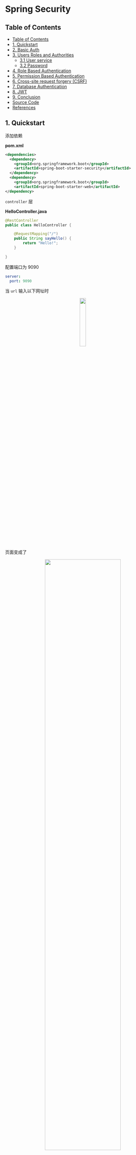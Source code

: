 # Spring Security

Table of Contents
-----------------

* [Table of Contents](#table-of-contents)
* [1. Quickstart](#1-quickstart)
* [2. Basic Auth](#2-basic-auth)
* [3. Users Roles and Authorities](#3-users-roles-and-authorities)
   * [3.1 User service](#31-user-service)
   * [3.2 Password](#32-password)
* [4. Role Based Authentication](#4-role-based-authentication)
* [5. Permission Based Authentication](#5-permission-based-authentication)
* [6. Cross-site request forgery (CSRF)](#6-cross-site-request-forgery-csrf)
* [7. Database Authentication](#7-database-authentication)
* [8. JWT](#8-jwt)
* [9. Conclusion](#9-conclusion)
* [Source Code](#source-code)
* [References](#references)




## 1. Quickstart

添加依赖

**pom.xml**

```xml
<dependencies>
  <dependency>
    <groupId>org.springframework.boot</groupId>
    <artifactId>spring-boot-starter-security</artifactId>
  </dependency>
  <dependency>
    <groupId>org.springframework.boot</groupId>
    <artifactId>spring-boot-starter-web</artifactId>
</dependency>
```

`controller` 层

**HelloController.java**

```java
@RestController
public class HelloController {

    @RequestMapping("/")
    public String sayHello() {
        return "Hello!";
    }
    
}
```

配置端口为 9090

```yaml
server:
  port: 9090
```

当 `url` 输入以下网址时

<div align="center"> <img src="image-20200729101107448.png" width="20%"/> </div><br>

页面变成了

<div align="center"> <img src="image-20200729101213621.png" width="70%"/> </div><br>



可见，我们的接口没有赤裸裸地暴露供第三方随意访问了，`spring security` 框架给我们加了一层保护

用户名默认为 `user`

密码从控制台可以获得

<div align="center"> <img src="image-20200729101512541.png" width="70%"/> </div><br>

成功跳转！

<div align="center"> <img src="image-20200729101705261.png" width="60%"/> </div><br>



⚠️注意：

`login` 之后默认跳转到 `/` 路径



## 2. Basic Auth

集成 `Spring Security`

**ApplicationSecurityConfig.java**

```java
@Configuration
@EnableWebSecurity
public class ApplicationSecurityConfig extends WebSecurityConfigurerAdapter {
    @Override
    protected void configure(HttpSecurity http) throws Exception {
        http
                .authorizeRequests()
                .anyRequest()
                .authenticated()
                .and()
                .httpBasic();
    }
}
```

继承了 `WebSecurityConfigurerAdapter`，我们重写了 `configure` 方法（参数为 `HttpSecurity`）

解释一下编写思路（编写时会有代码提示）

对发过来的 `http request`

1. 授权请求
2. 所有请求
3. 都要验证
4. 和
5. 使用 `http basic` 验证方式


<div align="center"> <img src="image-20200729103511124.png" width="60%"/> </div><br>

修改 `controller`

**HelloController.java**

```java
@RestController
public class HelloController {

    @RequestMapping("/hello")
    public String sayHello() {
        return "Hello!";
    }

}
```



成功访问！


<div align="center"> <img src="image-20200729112220291.png" width="90%"/> </div><br>

## 3. Users Roles and Authorities

### 3.1 User service

在安全领域

用户包括一般包括以下信息：

- username
- password
- role
- authorities
- and more

`username` 和 `password` 很好理解，我们无论登录哪个网站，都需要用户名和密码来校验我们的身份

`role` 和 `authorities` 又如何理解呢？

我们在生活中有许多身份，在学校我们既是学生，也是父母的孩子，说不定还是校篮球队队长

权限一般与角色一起谈论。比如说你是学生，你可以享受教育优惠的权限，你可以享受在高中大学读书的权利...

你是篮球队队长，你就有组织训练的权限，有管理队员的权限...

<div align="center"> <img src="image-20200730173041674.png" width="50%"/> </div><br>



`Spring security` 默认的用户是 `user`

```java
@Configuration
@EnableWebSecurity
public class ApplicationSecurityConfig extends WebSecurityConfigurerAdapter {

    @Autowired
    private PasswordEncoder passwordEncoder;

    /**
     * 配置用户信息
     *
     * @return
     */
    @Override
    @Bean
    protected UserDetailsService userDetailsService() {

        // user 1: admin
        UserDetails admin = User.builder()
                .username("admin")
                .password(passwordEncoder.encode("123"))
                .roles(ADMIN.name())
                .build();

        // user 2: visitor
        UserDetails visitor = User.builder()
                .username("visitor")
                .password(passwordEncoder.encode("123"))
                .roles(VISITOR.name())
                .build();


        return new InMemoryUserDetailsManager(admin, visitor);

    }

    @Override
    protected void configure(HttpSecurity http) throws Exception {
        http
                .csrf().disable()
                .authorizeRequests()
                .antMatchers("/index").permitAll()
                .antMatchers("/admin").hasRole(ADMIN.name())
                .antMatchers("/visitor").hasRole(VISITOR.name())
                .anyRequest()
                .authenticated()
                .and()
                .httpBasic();
    }
}
```



解释（具体查看源码）：

- User：用户类
- UserDetails：用户信息类
- InMemoryUserDetailsManager：用户信息保存在内存



这里有一个小技巧，方法返回值是 `UserDetailsService`

是一个接口，点击左边绿色图标可以查看其实现类

<div align="center"> <img src="image-20200729115735148.png" width="70%"/> </div><br>



总的来说，用户信息配置类通过工厂模式创建了一个用户信息对象，并保存在内存中



### 3.2 Password

作为一个企业级安全框架，是决不允许密码以明文形式存储

`Spring security` 为我们提供了一个利器：`PasswordEncoder`

**PasswordEncoder.class**

```java
public interface PasswordEncoder {
    String encode(CharSequence var1);

    boolean matches(CharSequence var1, String var2);

    default boolean upgradeEncoding(String encodedPassword) {
        return false;
    }
}
```

采用第三种加密方式：

<div align="center"> <img src="image-20200729142305771.png" width="70%"/> </div><br>

**PasswordConfig.java**

```java
@Configuration
public class PasswordConfig {

    @Bean
    public PasswordEncoder passwordEncoder() {
        return new BCryptPasswordEncoder(10);
    }

}
```





<div align="center"> <img src="image-20200729143042853.png" width="50%"/> </div><br>

debug 一下，发现明文密码 “123” 已经加密


成功访问！

<div align="center"> <img src="image-20200729142739165.png" width="50%"/> </div><br>



## 4. Role Based Authentication

**特定的网址只能由特定的角色访问**

**对象是角色**

模拟两个角色：

- admin（拥有增删改查的权限）
- visitor （只有查的权限）



<div align="center"> <img src="roles.jpg" width="50%"/> </div><br>





为了方便理解，在用户信息中设置两个角色：

- admin
- visitor



权限枚举类：

**UserPermission.java**

```java
public enum UserPermission {

    CREATE("create"),
    READ("read"),
    UPDATE("update"),
    DELETE("delete");

    private final String permission;

    UserPermission(String permission) {
        this.permission = permission;
    }

    public String getPermission() {
        return permission;
    }

}
```

角色枚举类：

**UserRole.java**

```java
public enum UserRole {

    // 使用 guava 工具类简化代码
    VISITOR(Sets.newHashSet(UserPermission.READ)),
    ADMIN(Sets.newHashSet(UserPermission.CREATE, UserPermission.READ, UserPermission.UPDATE, UserPermission.DELETE));

    private final Set<UserPermission> permissionSet;

    UserRole(Set<UserPermission> permissionSet) {
        this.permissionSet = permissionSet;
    }

    public Set<UserPermission> getPermissionSet() {
        return permissionSet;
    }
    
}
```

权限枚举类：

**UserPermission.java**

```java
public enum UserPermission {

    CREATE("create"),
    READ("read"),
    UPDATE("update"),
    DELETE("delete");

    private final String permission;

    UserPermission(String permission) {
        this.permission = permission;
    }

    public String getPermission() {
        return permission;
    }

}
```

不同的 `request` 对应着不同的角色

**ApplicationSecurityConfig.java**

```java
@Override
protected void configure(HttpSecurity http) throws Exception {
  http
    .authorizeRequests()
    .antMatchers("/index").permitAll()
    .antMatchers("/admin").hasRole(ADMIN.name())
    .antMatchers("/visitor").hasRole(VISITOR.name())
    .anyRequest()
    .authenticated()
    .and()
    .httpBasic();
}
```



**HelloController.java**

```java
@RestController
public class HelloController {

    @GetMapping("/admin")
    public String sayAdmin() {
        return "Admin here";
    }

    @GetMapping("/visitor")
    public String sayVisitor() {
        return "Visitor here";
    }

}
```





当我们用 `admin` 账户去访问 `/visitor` 接口时，被拒绝了

<div align="center"> <img src="image-20200729173320401.png" width="80%"/> </div><br>

```json
{
    "timestamp": "2020-07-29T09:29:29.881+00:00",
    "status": 403,
    "error": "Forbidden",
    "message": "",
    "path": "/visitor"
}
```



当访问 `/admin` 接口时

<div align="center"> <img src="image-20200729173440143.png" width="80%"/> </div><br>

访问成功！

<div align="center"> <img src="image-20200729173528488.png" width="60%"/> </div><br>





## 5. Permission Based Authentication

和 `Role Based Authentication` 不同的是

**特定的网址只能由拥有特定权限的人访问**

**对象是权限**

<div align="center"> <img src="image-20200721110705139.png" width="40%"/> </div><br>

**不同的用户拥有不同的角色，不同的角色也拥有着不同的权限**



举个例子，看图理解

<div align="center"> <img src="image-20200731100429520.png" width="60%"/> </div><br>





现在我们定一个 `manageController`，模拟 `CRUD` 操作：

**manageController.java**

```java
@RestController
@RequestMapping("/manage")
public class ManageController {

    // create
    @PostMapping("/create")
    public String create() {
        return "Creating...";
    }

    // read
    @GetMapping("/read")
    public String read() { return "Reading...";
    }

    // update
    @PutMapping("/update")
    public String update() { return  "Updating...";
    }

    // delete
    @DeleteMapping("/delete")
    public String delete() {
        return "Deleting...";
    }

}
```

先以 `admin` 账户访问 

<div align="center"> <img src="image-20200731104115496.png" width="40%"/> </div><br>

访问成功！


<div align="center"> <img src="image-20200731102724687.png" width="40%"/> </div><br>



发送 `POST` 请求

<div align="center"> <img src="image-20200731103208806.png" width="40%"/> </div><br>


访问失败


<div align="center"> <img src="image-20200731103318934.png" width="40%"/> </div><br>

发送 `PUT` 请求 




<div align="center"> <img src="image-20200731103231742.png" width="40%"/> </div><br>



访问失败


<div align="center"> <img src="image-20200731103339180.png" width="40%"/> </div><br>

发送 `DELETE` 请求


<div align="center"> <img src="image-20200731103251350.png" width="40%"/> </div><br>




访问失败

<div align="center"> <img src="image-20200731103355760.png" width="40%"/> </div><br>

那么如何解决这个问题？

只要加上一行代码即可

**ApplicationSecurityConfig.java**

```java
 @Override
protected void configure(HttpSecurity http) throws Exception {
    http
            .csrf().disable()  // talk about it later
            .authorizeRequests()
            .antMatchers("/index").permitAll()
            .antMatchers("/admin").hasRole(ADMIN.name())
            .antMatchers("/visitor").hasRole(VISITOR.name())
            .anyRequest()
            .authenticated()
            .and()
            .httpBasic();
}
```

这个稍后会详细解释



处理了这个问题之后，让我们专注于这章的重点：`Permission Based Authentication`



进入 `UserDetails` 接口的源码，发现有一个称作 `getAuthorities` 的集合类

```java
public interface UserDetails extends Serializable {
    Collection<? extends GrantedAuthority> getAuthorities();

    String getPassword();

    String getUsername();

    boolean isAccountNonExpired();

    boolean isAccountNonLocked();

    boolean isCredentialsNonExpired();

    boolean isEnabled();
}
```

一个用户有着不同的权限，这个就是用来存储用户权限的



那么这个方法的值从哪里获得呢？



那就得进入 `UserBuilder` 里面瞧瞧了



**UserBuilder.class**

```java
public static class UserBuilder {
    private String username;
    private String password;
    private List<GrantedAuthority> authorities;
    private boolean accountExpired;
    private boolean accountLocked;
    private boolean credentialsExpired;
    private boolean disabled;
    private Function<String, String> passwordEncoder;
```

在 `UserBuilder` 中，有一个名为 `authorities` 的属性



是一个集合列表，存放着类型为 `GrantedAuthority` 的元素



在 `UserBuilder` 中有一个 `authorities` 方法

```java
public User.UserBuilder authorities(Collection<? extends GrantedAuthority> authorities) {
  this.authorities = new ArrayList(authorities);
  return this;
}
```



传入的是权限的集合



秉承着封装的思想，我们需要在 `role` 中定义一个方法，获取每个用户的权限集合



`GrantedAuthority` 有着 3 个实现类



<div align="center"> <img src="image-20200801174813670.png" width="60%"/> </div><br>

进入到 `SimpleGrantedAuthority` 中，发现其对应着一个属性：

```java
public final class SimpleGrantedAuthority implements GrantedAuthority {
    private static final long serialVersionUID = 530L;
    private final String role;
```



再对着 `UserBuilder` 的源码一起看



**原来权限类中也有记录用户的信息**

并且以 `ROLE_` 开头



```java
public User.UserBuilder roles(String... roles) {
    List<GrantedAuthority> authorities = new ArrayList(roles.length);
    String[] var3 = roles;
    int var4 = roles.length;
for(int var5 = 0; var5 < var4; ++var5) {
    String role = var3[var5];
    Assert.isTrue(!role.startsWith("ROLE_"), () -> {
        return role + " cannot start with ROLE_ (it is automatically added)";
    });
    authorities.add(new SimpleGrantedAuthority("ROLE_" + role));
}
```


我们的 `role` 枚举类，增加了一个方法，获得所在角色的所有权限

**UserRole.java**

```java
public enum UserRole {

    // 使用 guava 工具类简化代码
    VISITOR(Sets.newHashSet(UserPermission.READ)),
    ADMIN(Sets.newHashSet(UserPermission.CREATE, UserPermission.READ, UserPermission.UPDATE, UserPermission.DELETE));

    private final Set<UserPermission> permissionSet;

    UserRole(Set<UserPermission> permissionSet) {
        this.permissionSet = permissionSet;
    }

    public Set<UserPermission> getPermissionSet() {
        return permissionSet;
    }

    // get authorities from specific role
    public Set<SimpleGrantedAuthority> getGrantedAuthorities() {

        // convert permission to SimpleGrantedAuthority
        Set<SimpleGrantedAuthority> authorities = getPermissionSet().stream()
                .map(userPermission -> new SimpleGrantedAuthority(userPermission.getPermission()))
                .collect(Collectors.toSet());

        // add role to authorities
        authorities.add(new SimpleGrantedAuthority("ROLE_" + this.name()));

        return authorities;

    }

}
```



最终，我们的 `ApplicationSecurityConfig` 类变成：

**ApplicationSecurityConfig.java**

```java
@Configuration
@EnableWebSecurity
public class ApplicationSecurityConfig extends WebSecurityConfigurerAdapter {

    @Autowired
    private PasswordEncoder passwordEncoder;

    /**
     * 配置用户信息
     *
     * @return
     */
    @Override
    @Bean
    protected UserDetailsService userDetailsService() {

        // user 1: admin
        UserDetails admin = User.builder()
                .username("admin")
                .password(passwordEncoder.encode("123"))
//                .roles(ADMIN.name())  // ROLE_ADMIN
                .authorities(ADMIN.getGrantedAuthorities())
                .build();

        // user 2: visitor
        UserDetails visitor = User.builder()
                .username("visitor")
                .password(passwordEncoder.encode("123"))
//                .roles(VISITOR.name())  // ROLE_VISITOR
                .authorities(VISITOR.getGrantedAuthorities())
                .build();


        return new InMemoryUserDetailsManager(admin, visitor);

    }

    @Override
    protected void configure(HttpSecurity http) throws Exception {
        http
                // TODO: talk more in depth later
                .csrf().disable()
                .authorizeRequests()
                .antMatchers("/index").permitAll()
//                .antMatchers("/admin").hasRole(ADMIN.name())
//                .antMatchers("/visitor").hasRole(VISITOR.name())
//                .antMatchers(HttpMethod.GET, "/manage/create").hasAnyRole(ADMIN.name(), VISITOR.name())
          			
          			// order does matter
                .antMatchers(HttpMethod.POST, "/manage/create").hasAuthority(CREATE.getPermission())
                .antMatchers(HttpMethod.PUT, "/manage/update").hasAuthority(UPDATE.getPermission())
                .antMatchers(HttpMethod.DELETE, "/manage/delete").hasAuthority(DELETE.getPermission())
                .anyRequest()
                .authenticated()
                .and()
                .httpBasic();
    }
}
```



用 `admin` 账户登录

<div align="center"> <img src="image-20200801210333994.png" width="30%"/> </div><br>




访问 `/read` 成功


<div align="center"> <img src="image-20200801210351877.png" width="40%"/> </div><br>




<div align="center"> <img src="image-20200801210645427.png" width="10%"/> </div><br>






访问 `/create` 成功


<div align="center"> <img src="image-20200801210417097.png" width="40%"/> </div><br>


<div align="center"> <img src="image-20200801210702471.png" width="10%"/> </div><br>












访问 `/update` 成功


<div align="center"> <img src="image-20200801210437835.png" width="40%"/> </div><br>



<div align="center"> <img src="image-20200801210721826.png" width="10%"/> </div><br>


访问 `/delete` 成功


<div align="center"> <img src="image-20200801210454003.png" width="40%"/> </div><br>



<div align="center"> <img src="image-20200801210731596.png" width="10%"/> </div><br>





而使用 `visitor` 身份访问时，只能访问 `/read` 接口



除了这种方式，还有在 `controller` 增加 `annotation` 的方法，在此先不演示





## 6. Cross-site request forgery (CSRF)

该段落参考 [跨站请求伪造 - wiki]([https://zh.wikipedia.org/wiki/%E8%B7%A8%E7%AB%99%E8%AF%B7%E6%B1%82%E4%BC%AA%E9%80%A0](https://zh.wikipedia.org/wiki/跨站请求伪造))



什么是 `forgery`?

<div align="center"> <img src="image-20200801213128078.png" width="40%"/> </div><br>

什么是 `CSRF`?

> 跨站请求攻击，简单地说，是攻击者通过一些技术手段欺骗用户的浏览器去访问一个自己曾经认证过的网站并运行一些操作（如发邮件，发消息，甚至财产操作如转账和购买商品）。由于浏览器曾经认证过，所以被访问的网站会认为是真正的用户操作而去运行。这利用了web中用户身份验证的一个漏洞：**简单的身份验证只能保证请求发自某个用户的浏览器，却不能保证请求本身是用户自愿发出的**。

注意，`CSRF` 有时也称作 `XSRF` 



举个例子



假如一家银行用以运行的转账操作的 `URL` 地址如下：

```html
https://bank.example.com/withdraw?account=AccoutName&amount=1000&for=PayeeName
```



那么，一个恶意攻击者可以在另外一个网站放置如下代码：

```html
<img src="https://bank.example.com/withdraw?account=Alice&amount=1000&for=Badman" />
```



如果有账户名为Alice的用户访问了恶意站点，而她之前刚访问过银行不久，登录信息尚未过期，那么她就会损失1000资金。



细思极恐（所以不要访问一些不知名有风险的网站）

 

这种恶意的网址可以有很多种形式，藏身于网页中的许多地方。此外，攻击者也不需要控制放置恶意网址的网站。例如他可以将这种地址藏在论坛，博客等任何用户生成内容的网站中。这意味着如果服务端没有合适的防御措施的话，用户即使访问熟悉的可信网站也有受攻击的危险。

透过例子能够看出，攻击者并不能通过CSRF攻击来直接获取用户的账户控制权，也不能直接窃取用户的任何信息。他们能做到的，是欺骗用户的浏览器，让其以用户的名义运行操作。



流程

<div align="center"> <img src="image-20200802122058737.png" width="80%"/> </div><br>

其中 `submit` 主要针对的是 `POST`，`DELETE`，  `PUT` 请求



所以在我们之前的时候，只能通过 `GET` 请求访问，加上 `csrf.disable()` 才能让 `Spring security` 放行





## 7. Database Authentication

























































## 8. JWT







































## 9. Conclusion

1. `Springboot` 与其他框架整合时，配置类：
   - 一定要加上 `@Configuration` 注解
   - 加上 `@EnableXXX` 注解
   
2. 多看源码

3. 多了解设计模式，起码要看得懂别人用的设计模式

4. `guava` 工具类简化代码（可以研究一下）

5. `stream` 流式编程（`JDK 8` 新特性）

6. `Optional` 类（`JDK 8` 新特性）

   







## Source Code

- [security-demo](https://github.com/ceezyyy/backend-notes/tree/master/Security/SpringSecurity/code/security-demo)




## References

- [Spring Security | FULL COURSE](https://www.youtube.com/watch?v=her_7pa0vrg)
- [Java Optionals | Crash Course](https://www.youtube.com/watch?v=1xCxoOuDZuU)
- [Java Streams Tutorial | 2020](https://www.youtube.com/watch?v=Q93JsQ8vcwY)
